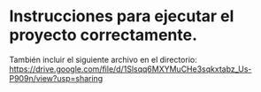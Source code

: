 # Instrucciones para ejecutar el proyecto correctamente.



También incluir el siguiente archivo en el directorio:
https://drive.google.com/file/d/1Slsqq6MXYMuCHe3sqkxtabz_Us-P909n/view?usp=sharing
